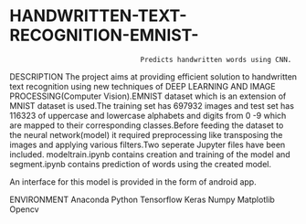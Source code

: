 # HANDWRITTEN-TEXT-RECOGNITION-EMNIST-
                                    Predicts handwritten words using CNN.
                                    
DESCRIPTION
The project aims at providing efficient solution to handwritten text recognition using new techniques of DEEP LEARNING AND IMAGE PROCESSING(Computer Vision).EMNIST dataset which is an extension of MNIST dataset is used.The training set has 697932 images and test set has 116323 of uppercase and lowercase alphabets and digits from 0 -9 which are mapped to their corresponding classes.Before feeding the dataset to the neural network(model) it required preprocessing like transposing the images and applying various filters.Two seperate Jupyter files have been included. modeltrain.ipynb contains creation and training of the model and segment.ipynb contains prediction of words using the created model.

An interface for this model is provided in the form of android app.


ENVIRONMENT
Anaconda Python
  Tensorflow
  Keras
  Numpy
  Matplotlib
  Opencv


